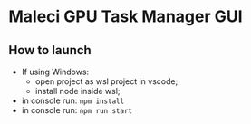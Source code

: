 Maleci GPU Task Manager GUI
=========

How to launch
--------------------

* If using Windows:
    * open project as wsl project in vscode;
    * install node inside wsl;
* in console run: ```npm install```
* in console run: ```npm run start```
